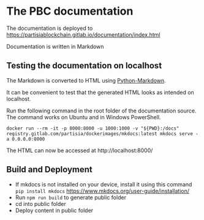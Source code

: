 # The PBC documentation

The documentation is deployed to https://partisiablockchain.gitlab.io/documentation/index.html

Documentation is written in Markdown

## Testing the documentation on localhost

The Markdown is converted to HTML using [Python-Markdown](https://python-markdown.github.io/).

It can be convenient to test that the generated HTML looks as intended on localhost.

Run the following command in the root folder of the documentation source. The command works on
Ubuntu and in Windows PowerShell.

````
docker run --rm -it -p 8000:8000 -u 1000:1000 -v "${PWD}:/docs" registry.gitlab.com/partisia/dockerimages/mkdocs:latest mkdocs serve -a 0.0.0.0:8000
````

The HTML can now be accessed at http://localhost:8000/

## Build and Deployment

* If mkdocs is not installed on your device, install it using this command `pip install mkdocs`
https://www.mkdocs.org/user-guide/installation/
* Run `npm run build` to generate public folder
* cd into public folder 
* Deploy content in public folder

